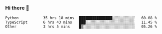 ### Hi there 👋

<!--START_SECTION:waka-->

```text
Python           35 hrs 18 mins  ███████████████░░░░░░░░░░   60.08 %
TypeScript       6 hrs 43 mins   ███░░░░░░░░░░░░░░░░░░░░░░   11.45 %
Other            3 hrs 5 mins    █▒░░░░░░░░░░░░░░░░░░░░░░░   05.26 %
```

<!--END_SECTION:waka-->

<!--
**arlenxuzj/arlenxuzj** is a ✨ _special_ ✨ repository because its `README.md` (this file) appears on your GitHub profile.

Here are some ideas to get you started:

- 🔭 I’m currently working on ...
- 🌱 I’m currently learning ...
- 👯 I’m looking to collaborate on ...
- 🤔 I’m looking for help with ...
- 💬 Ask me about ...
- 📫 How to reach me: ...
- 😄 Pronouns: ...
- ⚡ Fun fact: ...
-->

